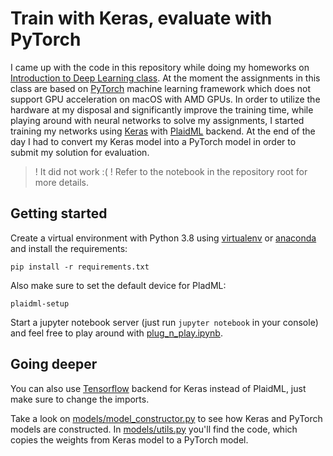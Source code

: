 # Train with Keras, evaluate with PyTorch

I came up with the code in this repository while doing my homeworks on
[Introduction to Deep Learning class](https://campus.tum.de/tumonline/WBMODHB.wbShowMHBReadOnly?pKnotenNr=1334293).
At the moment the assignments in this class are based on [PyTorch](https://pytorch.org) machine learning framework
which does not support GPU acceleration on macOS with AMD GPUs. In order to utilize the hardware at my disposal
and significantly improve the training time, while playing around with neural networks to solve my assignments,
I started training my networks using [Keras](https://keras.io) with [PlaidML](https://github.com/plaidml/plaidml)
backend. At the end of the day I had to convert my Keras model into a PyTorch model in order to submit
my solution for evaluation.

>! It did not work :(
>! Refer to the notebook in the repository root for more details.

## Getting started

Create a virtual environment with Python 3.8 using [virtualenv](https://docs.python.org/3.8/library/venv.html)
or [anaconda](https://docs.anaconda.com/anaconda/install/) and install the requirements:
```
pip install -r requirements.txt
```

Also make sure to set the default device for PladML:
```
plaidml-setup
```

Start a jupyter notebook server (just run `jupyter notebook` in your console) and feel free to play around with
[plug_n_play.ipynb](https://github.com/execreate/keras_to_pytorch/blob/master/plug_n_play.ipynb).

## Going deeper

You can also use [Tensorflow](https://www.tensorflow.org) backend for Keras instead of PlaidML, just make sure
to change the imports.

Take a look on
[models/model_constructor.py](https://github.com/execreate/keras_to_pytorch/blob/master/models/model_constructor.py)
to see how Keras and PyTorch models are constructed. In
[models/utils.py](https://github.com/execreate/keras_to_pytorch/blob/master/models/utils.py) you'll find the code,
which copies the weights from Keras model to a PyTorch model.
